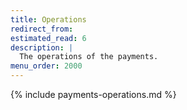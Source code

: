 ```yaml
---
title: Operations
redirect_from:
estimated_read: 6
description: |
  The operations of the payments.
menu_order: 2000
---
```


{% include payments-operations.md %}